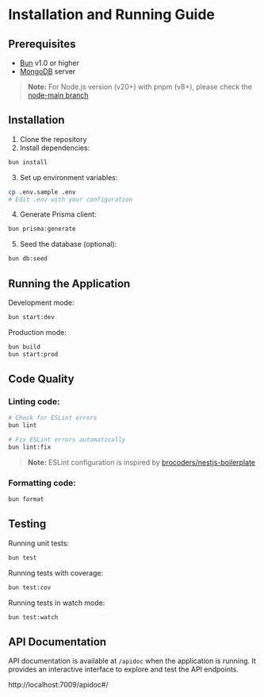 # Installation and Running Guide

## Prerequisites

- [Bun](https://bun.sh/) v1.0 or higher
- [MongoDB](https://www.mongodb.com/) server

> **Note:** For Node.js version (v20+) with pnpm (v8+), please check the [node-main branch](https://github.com/lifefloating/nestjs-project-template/tree/node-main)

## Installation

1. Clone the repository
2. Install dependencies:

```bash
bun install
```

3. Set up environment variables:

```bash
cp .env.sample .env
# Edit .env with your configuration
```

4. Generate Prisma client:

```bash
bun prisma:generate
```

5. Seed the database (optional):

```bash
bun db:seed
```

## Running the Application

Development mode:

```bash
bun start:dev
```

Production mode:

```bash
bun build
bun start:prod
```

## Code Quality

### Linting code:

```bash
# Check for ESLint errors
bun lint

# Fix ESLint errors automatically
bun lint:fix
```

> **Note:** ESLint configuration is inspired by [brocoders/nestjs-boilerplate](https://github.com/brocoders/nestjs-boilerplate)

### Formatting code:

```bash
bun format
```

## Testing

Running unit tests:

```bash
bun test
```

Running tests with coverage:

```bash
bun test:cov
```

Running tests in watch mode:

```bash
bun test:watch
```

## API Documentation

API documentation is available at `/apidoc` when the application is running. It provides an interactive interface to explore and test the API endpoints.

http://localhost:7009/apidoc#/